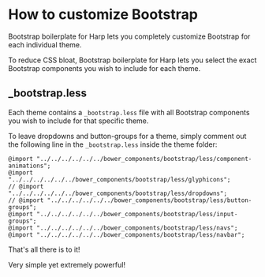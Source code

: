 # How to customize Bootstrap

Bootstrap boilerplate for Harp lets you completely customize Bootstrap for each individual theme.

To reduce CSS bloat, Bootstrap boilerplate for Harp lets you select the exact Bootstrap components you wish to include for each theme.

## _bootstrap.less

Each theme contains a `_bootstrap.less` file with all Bootstrap components you wish to include for that specific theme.

To leave dropdowns and button-groups for a theme, simply comment out the following line in the `_bootstrap.less` inside the theme folder:

```less
@import "../../../../../../bower_components/bootstrap/less/component-animations";
@import "../../../../../../bower_components/bootstrap/less/glyphicons";
// @import "../../../../../../bower_components/bootstrap/less/dropdowns";
// @import "../../../../../../bower_components/bootstrap/less/button-groups";
@import "../../../../../../bower_components/bootstrap/less/input-groups";
@import "../../../../../../bower_components/bootstrap/less/navs";
@import "../../../../../../bower_components/bootstrap/less/navbar";
```

That's all there is to it!

Very simple yet extremely powerful!